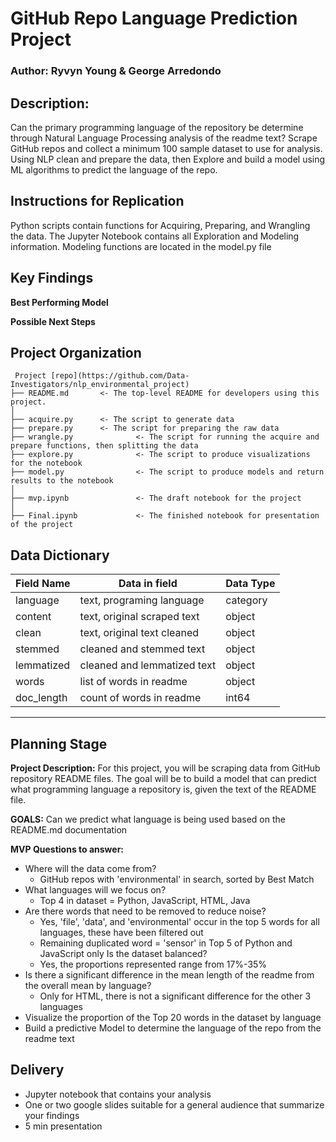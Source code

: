 # GitHub Repo Language Prediction Project

### Author: Ryvyn Young & George Arredondo

## Description: 
Can the primary programming language of the repository be determine through Natural Language Processing analysis of the readme text?
Scrape GitHub repos and collect a minimum 100 sample dataset to use for analysis.
Using NLP clean and prepare the data, then Explore and build a model using ML algorithms to predict the language of the repo.

## Instructions for Replication
Python scripts contain functions for Acquiring, Preparing, and Wrangling the data.
The Jupyter Notebook contains all Exploration and Modeling information.
Modeling functions are located in the model.py file

## Key Findings



**Best Performing Model**

**Possible Next Steps**



## Project Organization
```
 Project [repo](https://github.com/Data-Investigators/nlp_environmental_project)
├── README.md       <- The top-level README for developers using this project.
│
├── acquire.py      <- The script to generate data
├── prepare.py      <- The script for preparing the raw data
├── wrangle.py              <- The script for running the acquire and prepare functions, then splitting the data
├── explore.py              <- The script to produce visualizations for the notebook
├── model.py                <- The script to produce models and return results to the notebook
│
├── mvp.ipynb               <- The draft notebook for the project
│
├── Final.ipynb             <- The finished notebook for presentation of the project
```

## Data Dictionary
| Field Name  | Data in field                       | Data Type |
|-------------|-------------------------------------|-----------|
| language    | text, programing language           | category  |
| content     | text, original scraped text         | object    |
| clean       | text, original text cleaned         | object    |
| stemmed     | cleaned and stemmed text            | object    |
| lemmatized  | cleaned and lemmatized text         | object    |
| words       | list of words in readme             | object    |
| doc_length  | count of words in readme            | int64     |


*****
## Planning Stage
**Project Description:**
For this project, you will be scraping data from GitHub repository README files. The goal will be to build a model that can predict what programming language a repository is, given the text of the README file.

**GOALS:**
Can we predict what language is being used based on the README.md documentation

**MVP Questions to answer:**
- Where will the data come from?
    - GitHub repos with 'environmental' in search, sorted by Best Match
- What languages will we focus on?
    - Top 4 in dataset = Python, JavaScript, HTML, Java
- Are there words that need to be removed to reduce noise?
    - Yes, 'file', 'data', and 'environmental' occur in the top 5 words for all languages, these have been filtered out
    - Remaining duplicated word = 'sensor' in Top 5 of Python and JavaScript only
Is the dataset balanced?
    - Yes, the proportions represented range from 17%-35%
- Is there a significant difference in the mean length of the readme from the overall mean by language?
    - Only for HTML, there is not a significant difference for the other 3 languages
- Visualize the proportion of the Top 20 words in the dataset by language
- Build a predictive Model to determine the language of the repo from the readme text


## Delivery
- Jupyter notebook that contains your analysis
- One or two google slides suitable for a general audience that summarize your findings
- 5 min presentation


